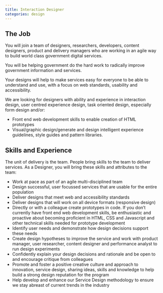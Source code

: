 ```yaml
---
title: Interaction Designer
categories: design
---
```


## The Job

You will join a team of designers, researchers, developers, content designers, product and delivery managers who are working in an agile way to build world class government digital services.

You will be helping government do the hard work to radically improve government information and services.

Your designs will help to make services easy for everyone to be able to understand and use, with a focus on web standards, usability and accessibility.

We are looking for designers with ability and experience in interaction design, user centred experience design, task oriented design, especially form design and/or:
  - Front end web development skills to enable creation of HTML prototypes
  - Visual/graphic design/generate and design intelligent experience guidelines, style guides and pattern libraries.

## Skills and Experience

The unit of delivery is the team. People bring skills to the team to deliver services. As a Designer, you will bring these skills and attributes to the team:

- Work at pace as part of an agile multi-disciplined team
- Design successful, user focussed services that are usable for the entire population
- Deliver designs that meet web and accessibility standards
- Deliver designs that will work on all device formats (responsive design)
- Directly or with a colleague create prototypes in code. If you don’t currently have front end web development skills, be enthusiastic and proactive about becoming proficient in HTML, CSS and Javascript and other technical skills needed for prototype development
- Identify user needs and demonstrate how design decisions support these needs
- Create design hypotheses to improve the service and work with product manager, user researcher, content designer and performance analyst to run design experiments
- Confidently explain your design decisions and rationale and be open to and encourage critique from colleagues
- Promote and foster a positive creative culture and approach to innovation, service design, sharing ideas, skills and knowledge to help build a strong design reputation for the program
- Help develop and enhance our Service Design methodology to ensure we stay abreast of current trends in the industry
